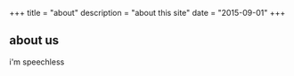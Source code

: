 +++
title = "about"
description = "about this site"
date = "2015-09-01"
+++

## about us

i'm speechless
